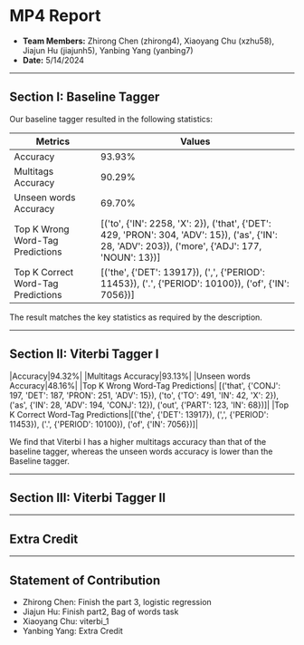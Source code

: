 # MP4 Report

- **Team Members:** Zhirong Chen (zhirong4), Xiaoyang Chu (xzhu58), Jiajun Hu (jiajunh5),  Yanbing Yang (yanbing7)
- **Date:** 5/14/2024

---

## Section I: Baseline Tagger
Our baseline tagger resulted in the following statistics:

|Metrics|Values|
|--|--|
|Accuracy|93.93%|
|Multitags Accuracy|90.29%|
|Unseen words Accuracy|69.70%|
|Top K Wrong Word-Tag Predictions|[('to', {'IN': 2258, 'X': 2}), ('that', {'DET': 429, 'PRON': 304, 'ADV': 15}), ('as', {'IN': 28, 'ADV': 203}), ('more', {'ADJ': 177, 'NOUN': 13})]|
|Top K Correct Word-Tag Predictions| [('the', {'DET': 13917}), (',', {'PERIOD': 11453}), ('.', {'PERIOD': 10100}), ('of', {'IN': 7056})]|

The result matches the key statistics as required by the description.

---
## Section II: Viterbi Tagger I
|Accuracy|94.32%|
|Multitags Accuracy|93.13%|
|Unseen words Accuracy|48.16%|
|Top K Wrong Word-Tag Predictions| [('that', {'CONJ': 197, 'DET': 187, 'PRON': 251, 'ADV': 15}), ('to', {'TO': 491, 'IN': 42, 'X': 2}), ('as', {'IN': 28, 'ADV': 194, 'CONJ': 12}), ('out', {'PART': 123, 'IN': 68})]|
|Top K Correct Word-Tag Predictions|[('the', {'DET': 13917}), (',', {'PERIOD': 11453}), ('.', {'PERIOD': 10100}), ('of', {'IN': 7056})]|

We find that Viterbi I has a higher multitags accuracy than that of the baseline tagger, whereas the unseen words accuracy is lower than the Baseline tagger.

---
## Section III: Viterbi Tagger II


---
## Extra Credit


---

## Statement of Contribution
- Zhirong Chen: Finish the part 3, logistic regression
- Jiajun Hu: Finish part2, Bag of words task
- Xiaoyang Chu: viterbi_1
- Yanbing Yang: Extra Credit




